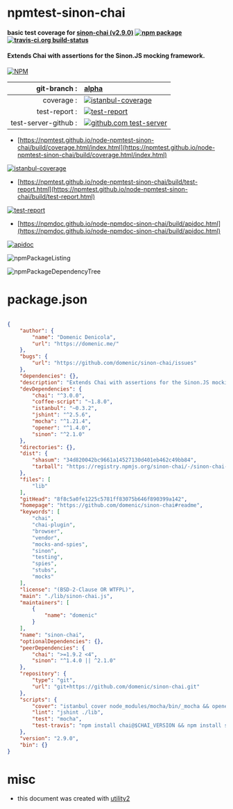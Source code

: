 # npmtest-sinon-chai

#### basic test coverage for  [sinon-chai (v2.9.0)](https://github.com/domenic/sinon-chai#readme)  [![npm package](https://img.shields.io/npm/v/npmtest-sinon-chai.svg?style=flat-square)](https://www.npmjs.org/package/npmtest-sinon-chai) [![travis-ci.org build-status](https://api.travis-ci.org/npmtest/node-npmtest-sinon-chai.svg)](https://travis-ci.org/npmtest/node-npmtest-sinon-chai)

#### Extends Chai with assertions for the Sinon.JS mocking framework.

[![NPM](https://nodei.co/npm/sinon-chai.png?downloads=true&downloadRank=true&stars=true)](https://www.npmjs.com/package/sinon-chai)

| git-branch : | [alpha](https://github.com/npmtest/node-npmtest-sinon-chai/tree/alpha)|
|--:|:--|
| coverage : | [![istanbul-coverage](https://npmtest.github.io/node-npmtest-sinon-chai/build/coverage.badge.svg)](https://npmtest.github.io/node-npmtest-sinon-chai/build/coverage.html/index.html)|
| test-report : | [![test-report](https://npmtest.github.io/node-npmtest-sinon-chai/build/test-report.badge.svg)](https://npmtest.github.io/node-npmtest-sinon-chai/build/test-report.html)|
| test-server-github : | [![github.com test-server](https://npmtest.github.io/node-npmtest-sinon-chai/GitHub-Mark-32px.png)](https://npmtest.github.io/node-npmtest-sinon-chai/build/app/index.html) | | build-artifacts : | [![build-artifacts](https://npmtest.github.io/node-npmtest-sinon-chai/glyphicons_144_folder_open.png)](https://github.com/npmtest/node-npmtest-sinon-chai/tree/gh-pages/build)|

- [https://npmtest.github.io/node-npmtest-sinon-chai/build/coverage.html/index.html](https://npmtest.github.io/node-npmtest-sinon-chai/build/coverage.html/index.html)

[![istanbul-coverage](https://npmtest.github.io/node-npmtest-sinon-chai/build/screenCapture.buildCi.browser.%252Ftmp%252Fbuild%252Fcoverage.lib.html.png)](https://npmtest.github.io/node-npmtest-sinon-chai/build/coverage.html/index.html)

- [https://npmtest.github.io/node-npmtest-sinon-chai/build/test-report.html](https://npmtest.github.io/node-npmtest-sinon-chai/build/test-report.html)

[![test-report](https://npmtest.github.io/node-npmtest-sinon-chai/build/screenCapture.buildCi.browser.%252Ftmp%252Fbuild%252Ftest-report.html.png)](https://npmtest.github.io/node-npmtest-sinon-chai/build/test-report.html)

- [https://npmdoc.github.io/node-npmdoc-sinon-chai/build/apidoc.html](https://npmdoc.github.io/node-npmdoc-sinon-chai/build/apidoc.html)

[![apidoc](https://npmdoc.github.io/node-npmdoc-sinon-chai/build/screenCapture.buildCi.browser.%252Ftmp%252Fbuild%252Fapidoc.html.png)](https://npmdoc.github.io/node-npmdoc-sinon-chai/build/apidoc.html)

![npmPackageListing](https://npmtest.github.io/node-npmtest-sinon-chai/build/screenCapture.npmPackageListing.svg)

![npmPackageDependencyTree](https://npmtest.github.io/node-npmtest-sinon-chai/build/screenCapture.npmPackageDependencyTree.svg)



# package.json

```json

{
    "author": {
        "name": "Domenic Denicola",
        "url": "https://domenic.me/"
    },
    "bugs": {
        "url": "https://github.com/domenic/sinon-chai/issues"
    },
    "dependencies": {},
    "description": "Extends Chai with assertions for the Sinon.JS mocking framework.",
    "devDependencies": {
        "chai": "^3.0.0",
        "coffee-script": "~1.8.0",
        "istanbul": "~0.3.2",
        "jshint": "^2.5.6",
        "mocha": "^1.21.4",
        "opener": "^1.4.0",
        "sinon": "^2.1.0"
    },
    "directories": {},
    "dist": {
        "shasum": "34d820042bc9661a14527130d401eb462c49bb84",
        "tarball": "https://registry.npmjs.org/sinon-chai/-/sinon-chai-2.9.0.tgz"
    },
    "files": [
        "lib"
    ],
    "gitHead": "8f8c5a0fe1225c5781ff83075b646f890399a142",
    "homepage": "https://github.com/domenic/sinon-chai#readme",
    "keywords": [
        "chai",
        "chai-plugin",
        "browser",
        "vendor",
        "mocks-and-spies",
        "sinon",
        "testing",
        "spies",
        "stubs",
        "mocks"
    ],
    "license": "(BSD-2-Clause OR WTFPL)",
    "main": "./lib/sinon-chai.js",
    "maintainers": [
        {
            "name": "domenic"
        }
    ],
    "name": "sinon-chai",
    "optionalDependencies": {},
    "peerDependencies": {
        "chai": ">=1.9.2 <4",
        "sinon": "^1.4.0 || ^2.1.0"
    },
    "repository": {
        "type": "git",
        "url": "git+https://github.com/domenic/sinon-chai.git"
    },
    "scripts": {
        "cover": "istanbul cover node_modules/mocha/bin/_mocha && opener ./coverage/lcov-report/lib/sinon-chai.js.html",
        "lint": "jshint ./lib",
        "test": "mocha",
        "test-travis": "npm install chai@$CHAI_VERSION && npm install sinon@$SINON_VERSION && npm test"
    },
    "version": "2.9.0",
    "bin": {}
}
```



# misc
- this document was created with [utility2](https://github.com/kaizhu256/node-utility2)

